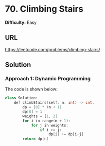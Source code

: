 # 70. Climbing Stairs
**Difficulty:** Easy

## URL

https://leetcode.com/problems/climbing-stairs/

## Solution

### Approach 1: Dynamic Programming

The code is shown below:

```c++
class Solution:
    def climbStairs(self, n: int) -> int:
        dp = [0] * (n + 1)
        dp[0] = 1
        weights = [1, 2]
        for i in range(n + 1):
            for j in weights:
                if i >= j:
                    dp[i] += dp[i-j] 
        return dp[n]
```

